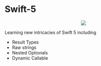 # Swift-5


<p align="center">
<img src="https://img.shields.io/badge/Swift-5.0-green.svg" />
</p>
Learning new intricacies of Swift 5 including 



- Result Types
- Raw strings
- Nested Optionals
- Dynamic Callable
